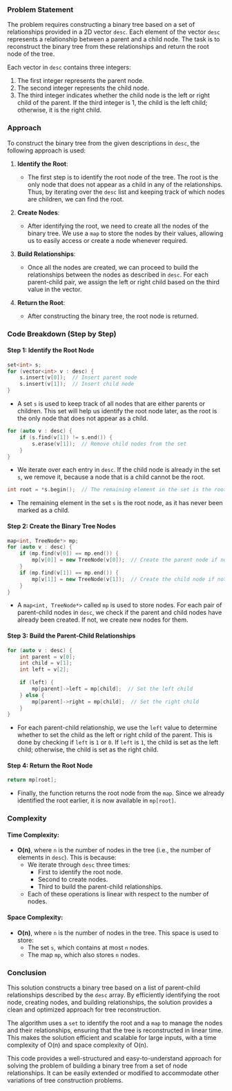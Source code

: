### Problem Statement
The problem requires constructing a binary tree based on a set of relationships provided in a 2D vector `desc`. Each element of the vector `desc` represents a relationship between a parent and a child node. The task is to reconstruct the binary tree from these relationships and return the root node of the tree.

Each vector in `desc` contains three integers:
1. The first integer represents the parent node.
2. The second integer represents the child node.
3. The third integer indicates whether the child node is the left or right child of the parent. If the third integer is 1, the child is the left child; otherwise, it is the right child.

### Approach
To construct the binary tree from the given descriptions in `desc`, the following approach is used:

1. **Identify the Root**:
   - The first step is to identify the root node of the tree. The root is the only node that does not appear as a child in any of the relationships. Thus, by iterating over the `desc` list and keeping track of which nodes are children, we can find the root.

2. **Create Nodes**:
   - After identifying the root, we need to create all the nodes of the binary tree. We use a `map` to store the nodes by their values, allowing us to easily access or create a node whenever required.

3. **Build Relationships**:
   - Once all the nodes are created, we can proceed to build the relationships between the nodes as described in `desc`. For each parent-child pair, we assign the left or right child based on the third value in the vector.

4. **Return the Root**:
   - After constructing the binary tree, the root node is returned.

### Code Breakdown (Step by Step)

#### Step 1: Identify the Root Node
```cpp
set<int> s;
for (vector<int> v : desc) {
    s.insert(v[0]);  // Insert parent node
    s.insert(v[1]);  // Insert child node
}
```
- A set `s` is used to keep track of all nodes that are either parents or children. This set will help us identify the root node later, as the root is the only node that does not appear as a child.

```cpp
for (auto v : desc) {
    if (s.find(v[1]) != s.end()) {
        s.erase(v[1]);  // Remove child nodes from the set
    }
}
```
- We iterate over each entry in `desc`. If the child node is already in the set `s`, we remove it, because a node that is a child cannot be the root.

```cpp
int root = *s.begin();  // The remaining element in the set is the root
```
- The remaining element in the set `s` is the root node, as it has never been marked as a child.

#### Step 2: Create the Binary Tree Nodes
```cpp
map<int, TreeNode*> mp;
for (auto v : desc) {
    if (mp.find(v[0]) == mp.end()) {
        mp[v[0]] = new TreeNode(v[0]);  // Create the parent node if not already created
    }
    if (mp.find(v[1]) == mp.end()) {
        mp[v[1]] = new TreeNode(v[1]);  // Create the child node if not already created
    }
}
```
- A `map<int, TreeNode*>` called `mp` is used to store nodes. For each pair of parent-child nodes in `desc`, we check if the parent and child nodes have already been created. If not, we create new nodes for them.

#### Step 3: Build the Parent-Child Relationships
```cpp
for (auto v : desc) {
    int parent = v[0];
    int child = v[1];
    int left = v[2];
    
    if (left) {
        mp[parent]->left = mp[child];  // Set the left child
    } else {
        mp[parent]->right = mp[child];  // Set the right child
    }
}
```
- For each parent-child relationship, we use the `left` value to determine whether to set the child as the left or right child of the parent. This is done by checking if `left` is `1` or `0`. If `left` is `1`, the child is set as the left child; otherwise, the child is set as the right child.

#### Step 4: Return the Root Node
```cpp
return mp[root];
```
- Finally, the function returns the root node from the `map`. Since we already identified the root earlier, it is now available in `mp[root]`.

### Complexity

#### Time Complexity:
- **O(n)**, where `n` is the number of nodes in the tree (i.e., the number of elements in `desc`). This is because:
  - We iterate through `desc` three times:
    - First to identify the root node.
    - Second to create nodes.
    - Third to build the parent-child relationships.
  - Each of these operations is linear with respect to the number of nodes.

#### Space Complexity:
- **O(n)**, where `n` is the number of nodes in the tree. This space is used to store:
  - The set `s`, which contains at most `n` nodes.
  - The map `mp`, which also stores `n` nodes.

### Conclusion
This solution constructs a binary tree based on a list of parent-child relationships described by the `desc` array. By efficiently identifying the root node, creating nodes, and building relationships, the solution provides a clean and optimized approach for tree reconstruction.

The algorithm uses a `set` to identify the root and a `map` to manage the nodes and their relationships, ensuring that the tree is reconstructed in linear time. This makes the solution efficient and scalable for large inputs, with a time complexity of O(n) and space complexity of O(n).

This code provides a well-structured and easy-to-understand approach for solving the problem of building a binary tree from a set of node relationships. It can be easily extended or modified to accommodate other variations of tree construction problems.